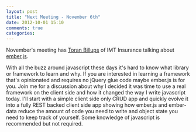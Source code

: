 ```yaml
---
layout: post
title: "Next Meeting - November 6th"
date: 2012-10-01 15:10
comments: true
categories: 
---
```


November's meeting has [Toran Billups] of IMT Insurance talking about [ember.js].

With all the buzz around javascript these days it's hard to know what library or framework to learn and why. If you are interested in learning a framework that's opinionated and requires no jQuery glue code maybe ember.js is for you. Join me for a discussion about why I decided it was time to use a real framework on the client side and how it changed the way I write javascript today. I'll start with a simple client side only CRUD app and quickly evolve it into a fully REST backed client side app showing how ember.js and ember-data reduce the amount of code you need to write and object state you need to keep track of yourself. Some knowledge of javascript is recommended but not required.

[Toran Billups]: http://twitter.com/toranb
[ember.js]: http://emberjs.com
[Meredith]: https://maps.google.com/maps?q=1716+locust+des+moines&hnear=1716+Locust+St,+Des+Moines,+Iowa+50309&gl=us&t=h&z=16